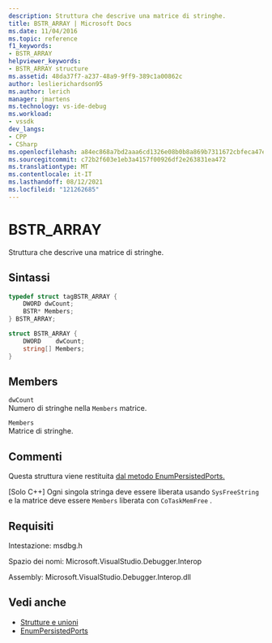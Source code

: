 ```yaml
---
description: Struttura che descrive una matrice di stringhe.
title: BSTR_ARRAY | Microsoft Docs
ms.date: 11/04/2016
ms.topic: reference
f1_keywords:
- BSTR_ARRAY
helpviewer_keywords:
- BSTR_ARRAY structure
ms.assetid: 48da37f7-a237-48a9-9ff9-389c1a00862c
author: leslierichardson95
ms.author: lerich
manager: jmartens
ms.technology: vs-ide-debug
ms.workload:
- vssdk
dev_langs:
- CPP
- CSharp
ms.openlocfilehash: a84ec868a7bd2aaa6cd1326e08b0b8a869b7311672cbfeca47e584c723a95a68
ms.sourcegitcommit: c72b2f603e1eb3a4157f00926df2e263831ea472
ms.translationtype: MT
ms.contentlocale: it-IT
ms.lasthandoff: 08/12/2021
ms.locfileid: "121262685"
---
```

# <a name="bstr_array"></a>BSTR_ARRAY
Struttura che descrive una matrice di stringhe.

## <a name="syntax"></a>Sintassi

```cpp
typedef struct tagBSTR_ARRAY {
    DWORD dwCount;
    BSTR* Members;
} BSTR_ARRAY;
```

```csharp
struct BSTR_ARRAY {
    DWORD    dwCount;
    string[] Members;
}
```

## <a name="members"></a>Members
`dwCount`\
Numero di stringhe nella `Members` matrice.

`Members`\
Matrice di stringhe.

## <a name="remarks"></a>Commenti
Questa struttura viene restituita [dal metodo EnumPersistedPorts.](../../../extensibility/debugger/reference/idebugportsupplier3-enumpersistedports.md)

 [Solo C++] Ogni singola stringa deve essere liberata usando `SysFreeString` e la matrice deve essere `Members` liberata con `CoTaskMemFree` .

## <a name="requirements"></a>Requisiti
Intestazione: msdbg.h

Spazio dei nomi: Microsoft.VisualStudio.Debugger.Interop

Assembly: Microsoft.VisualStudio.Debugger.Interop.dll

## <a name="see-also"></a>Vedi anche
- [Strutture e unioni](../../../extensibility/debugger/reference/structures-and-unions.md)
- [EnumPersistedPorts](../../../extensibility/debugger/reference/idebugportsupplier3-enumpersistedports.md)
